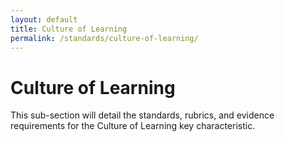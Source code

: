 ```yaml
---
layout: default
title: Culture of Learning
permalink: /standards/culture-of-learning/
---
```

# Culture of Learning

This sub-section will detail the standards, rubrics, and evidence requirements for the Culture of Learning key characteristic. 